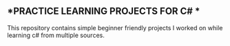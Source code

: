*PRACTICE LEARNING PROJECTS FOR C# *
-------------------------------------

This repository contains simple beginner friendly projects I worked on while learning c# from multiple sources. 